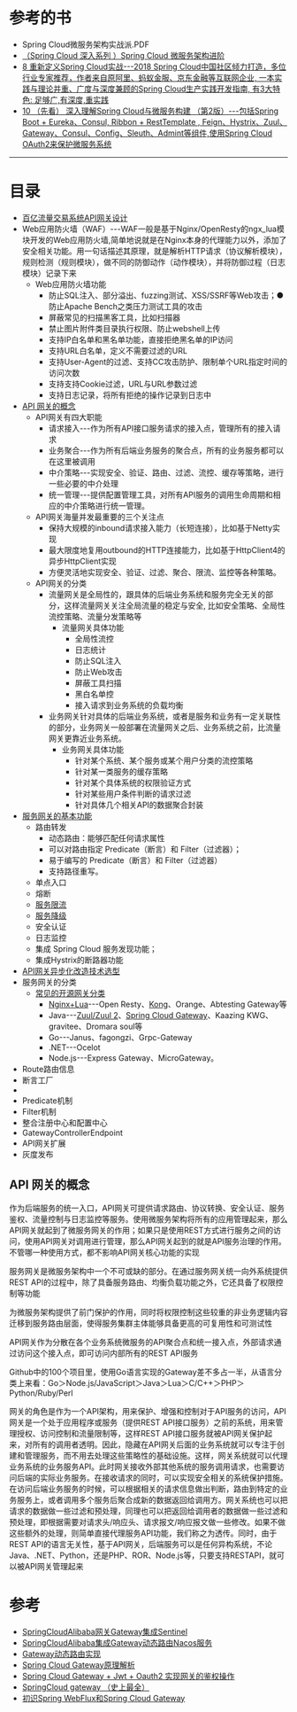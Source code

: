 # 参考的书 
* Spring Cloud微服务架构实战派.PDF
* [（Spring Cloud 深入系列 ）Spring Cloud 微服务架构进阶](https://weread.qq.com/web/reader/c9932ea07163ff6ac993e0dkc81322c012c81e728d9d180)
* [8 重新定义Spring Cloud实战---2018 Spring Cloud中国社区倾力打造，多位行业专家推荐，作者来自原阿里、蚂蚁金服、京东金融等互联网企业, 一本实践与理论并重、广度与深度兼顾的Spring Cloud生产实践开发指南, 有3大特色: 足够广,有深度,重实践](https://weread.qq.com/web/reader/71d32370716443e271df020kc81322c012c81e728d9d180)
* [10  （先看）  深入理解Spring Cloud与微服务构建 （第2版）---包括Spring Boot + Eureka、Consul, Ribbon + RestTemplate , Feign、Hystrix、Zuul、Gateway、Consul、Config、Sleuth、Admint等组件,使用Spring Cloud OAuth2来保护微服务系统](https://weread.qq.com/web/reader/1223205071ccfab912296c2)
---


# 目录
  * [百亿流量交易系统API网关设计](https://weread.qq.com/web/reader/d9e327a07188b377d9eb7dakd67323c0227d67d8ab4fb04)
  * Web应用防火墙（WAF）---WAF一般是基于Nginx/OpenResty的ngx_lua模块开发的Web应用防火墙,简单地说就是在Nginx本身的代理能力以外，添加了安全相关功能。用一句话描述其原理，就是解析HTTP请求（协议解析模块），规则检测（规则模块），做不同的防御动作（动作模块），并将防御过程（日志模块）记录下来
    * Web应用防火墙功能
      * 防止SQL注入、部分溢出、fuzzing测试、XSS/SSRF等Web攻击；● 防止Apache Bench之类压力测试工具的攻击
      * 屏蔽常见的扫描黑客工具，比如扫描器
      * 禁止图片附件类目录执行权限、防止webshell上传
      * 支持IP白名单和黑名单功能，直接拒绝黑名单的IP访问
      * 支持URL白名单，定义不需要过滤的URL
      * 支持User-Agent的过滤、支持CC攻击防护、限制单个URL指定时间的访问次数
      * 支持支持Cookie过滤，URL与URL参数过滤
      * 支持日志记录，将所有拒绝的操作记录到日志中  
  * [API 网关的概念](#API-网关的概念)
    * API网关有四大职能
      * 请求接入---作为所有API接口服务请求的接入点，管理所有的接入请求
      * 业务聚合---作为所有后端业务服务的聚合点，所有的业务服务都可以在这里被调用
      * 中介策略---实现安全、验证、路由、过滤、流控、缓存等策略，进行一些必要的中介处理
      * 统一管理---提供配置管理工具，对所有API服务的调用生命周期和相应的中介策略进行统一管理。 
    * API网关海量并发最重要的三个关注点
      * 保持大规模的inbound请求接入能力（长短连接），比如基于Netty实现
      * 最大限度地复用outbound的HTTP连接能力，比如基于HttpClient4的异步HttpClient实现
      * 方便灵活地实现安全、验证、过滤、聚合、限流、监控等各种策略。
    * API网关的分类
      * 流量网关是全局性的，跟具体的后端业务系统和服务完全无关的部分，这样流量网关关注全局流量的稳定与安全, 比如安全策略、全局性流控策略、流量分发策略等
        * 流量网关具体功能
          * 全局性流控
          * 日志统计
          * 防止SQL注入
          * 防止Web攻击
          * 屏蔽工具扫描
          * 黑白名单控 
          * 接入请求到业务系统的负载均衡
      * 业务网关针对具体的后端业务系统，或者是服务和业务有一定关联性的部分，业务网关一般部署在流量网关之后、业务系统之前，比流量网关更靠近业务系统。
        * 业务网关具体功能
          * 针对某个系统、某个服务或某个用户分类的流控策略
          * 针对某一类服务的缓存策略
          * 针对某个具体系统的权限验证方式
          * 针对某些用户条件判断的请求过滤
          * 针对具体几个相关API的数据聚合封装  
  * [服务网关的基本功能](https://github.com/aCoder2013/blog/issues/35)
    * 路由转发
      * 动态路由：能够匹配任何请求属性 
      * 可以对路由指定 Predicate（断言）和 Filter（过滤器）；
      * 易于编写的 Predicate（断言）和 Filter（过滤器）
      * 支持路径重写。
    * 单点入口
    * 熔断
    * [服务限流](https://github.com/stevenli91748/JAVA-Architecture/blob/master/JAVA%20Framework/Spring%20Cloud/%E9%99%90%E6%B5%81/README.md)
    * [服务降级](https://github.com/stevenli91748/JAVA-Architecture/blob/master/JAVA%20Framework/Spring%20Cloud/%E6%9C%8D%E5%8A%A1%E9%99%8D%E7%BA%A7/README.md)
    * 安全认证
    * 日志监控
    * 集成 Spring Cloud 服务发现功能；
    * 集成Hystrix的断路器功能 
  * [API网关异步化改造技术选型](https://github.com/aCoder2013/blog/issues/34)
  * 服务网关的分类
    * [常见的开源网关分类](https://weread.qq.com/web/reader/d9e327a07188b377d9eb7dak34132fc02293416a75f431d) 
      * [Nginx+Lua](https://github.com/stevenli91748/JAVA-Architecture/blob/master/JAVA%20Framework/Spring%20Cloud/API%20%E6%9C%8D%E5%8A%A1%E7%BD%91%E5%85%B3/Nginx%20%2B%20Lua/README.md)---Open Resty、[Kong](https://github.com/stevenli91748/JAVA-Architecture/blob/master/JAVA%20Framework/Spring%20Cloud/API%20%E6%9C%8D%E5%8A%A1%E7%BD%91%E5%85%B3/Kong/README.md)、Orange、Abtesting Gateway等
      * Java---[Zuul/Zuul 2](https://github.com/stevenli91748/JAVA-Architecture/blob/master/JAVA%20Framework/Spring%20Cloud/API%20%E6%9C%8D%E5%8A%A1%E7%BD%91%E5%85%B3/Zuul/README.md)、[Spring Cloud Gateway](https://github.com/stevenli91748/JAVA-Architecture/blob/master/JAVA%20Framework/Spring%20Cloud/API%20%E6%9C%8D%E5%8A%A1%E7%BD%91%E5%85%B3/Spring%20Cloud%20Gateway/README.md)、Kaazing KWG、gravitee、Dromara soul等
      * Go---Janus、fagongzi、Grpc-Gateway
      * .NET---Ocelot
      * Node.js---Express Gateway、MicroGateway。 
  * Route路由信息
  * 断言工厂
  * 
  * Predicate机制
  * Filter机制
  * 整合注册中心和配置中心
  * GatewayControllerEndpoint 
  * API网关扩展
  * 灰度发布


## API 网关的概念

作为后端服务的统一入口，API网关可提供请求路由、协议转换、安全认证、服务鉴权、流量控制与日志监控等服务。使用微服务架构将所有的应用管理起来，那么API网关就起到了微服务网关的作用；如果只是使用REST方式进行服务之间的访问，使用API网关对调用进行管理，那么API网关起到的就是API服务治理的作用。不管哪一种使用方式，都不影响API网关核心功能的实现


服务网关是微服务架构中一个不可或缺的部分。在通过服务网关统一向外系统提供REST API的过程中，除了具备服务路由、均衡负载功能之外，它还具备了权限控制等功能

为微服务架构提供了前门保护的作用，同时将权限控制这些较重的非业务逻辑内容迁移到服务路由层面，使得服务集群主体能够具备更高的可复用性和可测试性

API网关作为分散在各个业务系统微服务的API聚合点和统一接入点，外部请求通过访问这个接入点，即可访问内部所有的REST API服务

Github中的100个项目里，使用Go语言实现的Gateway差不多占一半，从语言分类上来看：Go＞Node.js/JavaScript＞Java＞Lua＞C/C++＞PHP＞ Python/Ruby/Perl

网关的角色是作为一个API架构，用来保护、增强和控制对于API服务的访问，API网关是一个处于应用程序或服务（提供REST API接口服务）之前的系统，用来管理授权、访问控制和流量限制等，这样REST API接口服务就被API网关保护起来，对所有的调用者透明。因此，隐藏在API网关后面的业务系统就可以专注于创建和管理服务，而不用去处理这些策略性的基础设施。这样，网关系统就可以代理业务系统的业务服务API。此时网关接收外部其他系统的服务调用请求，也需要访问后端的实际业务服务。在接收请求的同时，可以实现安全相关的系统保护措施。在访问后端业务服务的时候，可以根据相关的请求信息做出判断，路由到特定的业务服务上，或者调用多个服务后聚合成新的数据返回给调用方。网关系统也可以把请求的数据做一些过滤和预处理，同理也可以把返回给调用者的数据做一些过滤和预处理，即根据需要对请求头/响应头、请求报文/响应报文做一些修改。如果不做这些额外的处理，则简单直接代理服务API功能，我们称之为透传。同时，由于REST API的语言无关性，基于API网关，后端服务可以是任何异构系统，不论Java、.NET、Python，还是PHP、ROR、Node.js等，只要支持RESTAPI，就可以被API网关管理起来


# 参考
* [SpringCloudAlibaba网关Gateway集成Sentinel](https://www.jianshu.com/p/f2f7019b4a3e)
* [SpringCloudAlibaba集成Gateway动态路由Nacos服务](https://www.jianshu.com/p/36373e5be522)
* [Gateway动态路由实现](https://www.jianshu.com/p/7dfc8b67149e)
* [Spring Cloud Gateway原理解析](https://www.jianshu.com/p/daaa38070bf2)
* [Spring Cloud Gateway + Jwt + Oauth2 实现网关的鉴权操作](https://www.jianshu.com/p/c9f0f1c7333c)
* [SpringCloud gateway （史上最全）](https://www.cnblogs.com/crazymakercircle/p/11704077.html)
* [初识Spring WebFlux和Spring Cloud Gateway](https://linz.ink/%E7%BD%91%E5%85%B3/gateway/spring%20cloud/webflux/2019/02/03/spring-webflux-cloud-gateway-overview.html)
